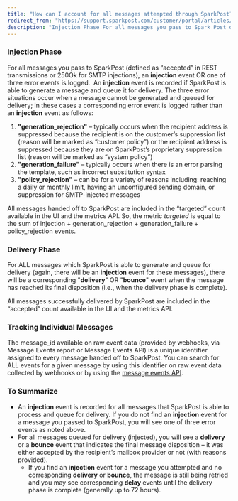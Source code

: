 ```yaml
---
title: "How can I account for all messages attempted through SparkPost?"
redirect_from: "https://support.sparkpost.com/customer/portal/articles/2537369-how-can-i-account-for-all-messages-attempted-through-sparkpost-"
description: "Injection Phase For all messages you pass to Spark Post defined as accepted in REST transmissions or 250 Ok for SMTP injections an injection event OR one of three error events is logged An injection event is recorded if Spark Post is able to generate a message and queue it..."
---
```


### Injection Phase

For all messages you pass to SparkPost (defined as “accepted” in REST transmissions or 250Ok for SMTP injections), an **injection** event OR one of three error events is logged.  An **injection** event is recorded if SparkPost is able to generate a message and queue it for delivery. The three error situations occur when a message cannot be generated and queued for delivery; in these cases a corresponding error event is logged rather than an **injection** event as follows:

1. **"generation_rejection"** – typically occurs when the recipient address is suppressed because the recipient is on the customer’s suppression list (reason will be marked as “customer policy”) or the recipient address is suppressed because they are on SparkPost’s proprietary suppression list (reason will be marked as “system policy”)
2. **"generation_failure"** – typically occurs when there is an error parsing the template, such as incorrect substitution syntax
3. **"policy_rejection"** – can be for a variety of reasons including: reaching a daily or monthly limit, having an unconfigured sending domain, or suppression for SMTP-injected messages

All messages handed off to SparkPost are included in the “targeted” count available in the UI and the metrics API. So, the metric *targeted* is equal to the sum of injection + generation_rejection + generation_failure + policy_rejection events.

### Delivery Phase 

For ALL messages which SparkPost is able to generate and queue for delivery (again, there will be an **injection** event for these messages), there will be a corresponding "**delivery**" OR "**bounce**" event when the message has reached its final disposition (i.e., when the delivery phase is complete). 

All messages successfully delivered by SparkPost are included in the “accepted” count available in the UI and the metrics API. 

### Tracking Individual Messages 

The message_id available on raw event data (provided by webhooks, via Message Events report or Message Events API) is a unique identifier assigned to every message handed off to SparkPost. You can search for ALL events for a given message by using this identifier on raw event data collected by webhooks or by using the [message events API](https://developers.sparkpost.com/api/message-events).

### To Summarize 

* An **injection** event is recorded for all messages that SparkPost is able to process and queue for delivery. If you do not find an **injection** event for a message you passed to SparkPost, you will see one of three error events as noted above.
* For all messages queued for delivery (injected), you will see a **delivery** or a **bounce** event that indicates the final message disposition – it was either accepted by the recipient’s mailbox provider or not (with reasons provided).
	* If you find an **injection** event for a message you attempted and no corresponding **delivery** or **bounce**, the message is still being retried and you may see corresponding **delay** events until the delivery phase is complete (generally up to 72 hours).